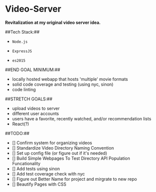 # Video-Server

__Revitalization at my original video server idea.__

##Tech Stack:##
*     Node.js
*     ExpressJS
*     es2015

##END GOAL MINIMUM:##
* locally hosted webapp that hosts 'multiple' movie formats
* solid code coverage and testing (using nyc, sinon)
* code linting

##STRETCH GOALS:##
* upload videos to server
* different user accounts
* users have a favorite, recently watched, and/or recommendation lists
* React(?)


##TODO:##
* [] Confirm system for organizing videos
* [] Standardize Video Directory Naming Convention
* [] Set up config file (or figure out if it's needed)
* [] Build Simple Webpages To Test Directory API Population Funcationality
* [] Add tests using sinon
* [] Add test coverage check with nyc
* [] Figure out Better Name for project and mirgrate to new repo
* [] Beautify Pages with CSS
